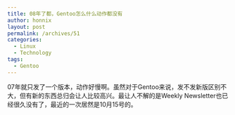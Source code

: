 ```yaml
---
title: 08年了都，Gentoo怎么什么动作都没有
author: honnix
layout: post
permalink: /archives/51
categories:
  - Linux
  - Technology
tags:
  - Gentoo
---
```

07年就只发了一个版本，动作好慢啊。虽然对于Gentoo来说，发不发新版区别不大，但有新的东西总归会让人比较高兴。最让人不解的是Weekly Newsletter也已经很久没有了，最近的一次居然是10月15号的。